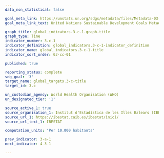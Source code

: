 ```yaml
---
data_non_statistical: false

goal_meta_link: https://unstats.un.org/sdgs/metadata/files/Metadata-03-0C-01.pdf
goal_meta_link_text: United Nations Sustainable Development Goals Metadata (PDF 207 KB)

graph_title: global_indicators.3-c-1-graph-title
graph_type: line
indicator_number: 3.c.1
indicator_definition: global_indicators.3-c-1-indicator_definition
indicator_name: global_indicators.3-c-1-title
indicator_sort_order: 03-cc-01

published: true

reporting_status: complete
sdg_goal: '3'
target_name: global_targets.3-c-title
target_id: 3.c

un_custodian_agency: World Health Organisation (WHO)
un_designated_tier: '1'

source_active_1: true
source_organisation_1: Institut d'Estadística de les Illes Balears (IBESTAT)
source_url_1: https://ibestat.caib.es/ibestat/inici/
source_url_text_1: IBESTAT

computation_units: 'Per 10.000 habitants'

prev_indicator: 3-a-1
next_indicator: 4-3-1

---
```

